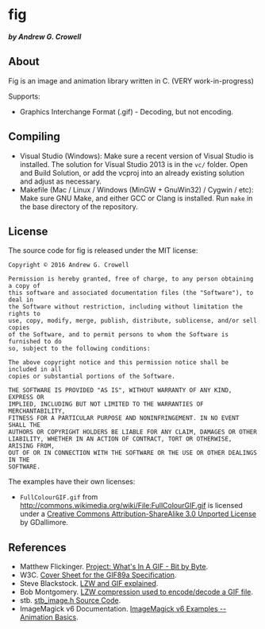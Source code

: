 fig
===

***by Andrew G. Crowell***

About
-----

Fig is an image and animation library written in C. (VERY work-in-progress) 

Supports:

* Graphics Interchange Format (.gif) - Decoding, but not encoding.

Compiling
---------

* Visual Studio (Windows): Make sure a recent version of Visual Studio is installed. The solution for Visual Studio 2013 is in the `vc/` folder. Open and Build Solution, or add the vcproj into an already existing solution and adjust as necessary.
* Makefile (Mac / Linux / Windows (MinGW + GnuWin32) / Cygwin / etc): Make sure GNU Make, and either GCC or Clang is installed. Run `make` in the base directory of the repository.

License
-------

The source code for fig is released under the MIT license:

    Copyright © 2016 Andrew G. Crowell

    Permission is hereby granted, free of charge, to any person obtaining a copy of
    this software and associated documentation files (the "Software"), to deal in
    the Software without restriction, including without limitation the rights to
    use, copy, modify, merge, publish, distribute, sublicense, and/or sell copies
    of the Software, and to permit persons to whom the Software is furnished to do
    so, subject to the following conditions:

    The above copyright notice and this permission notice shall be included in all
    copies or substantial portions of the Software.

    THE SOFTWARE IS PROVIDED "AS IS", WITHOUT WARRANTY OF ANY KIND, EXPRESS OR
    IMPLIED, INCLUDING BUT NOT LIMITED TO THE WARRANTIES OF MERCHANTABILITY,
    FITNESS FOR A PARTICULAR PURPOSE AND NONINFRINGEMENT. IN NO EVENT SHALL THE 
    AUTHORS OR COPYRIGHT HOLDERS BE LIABLE FOR ANY CLAIM, DAMAGES OR OTHER
    LIABILITY, WHETHER IN AN ACTION OF CONTRACT, TORT OR OTHERWISE, ARISING FROM,
    OUT OF OR IN CONNECTION WITH THE SOFTWARE OR THE USE OR OTHER DEALINGS IN THE
    SOFTWARE.

The examples have their own licenses:

* `FullColourGIF.gif` from http://commons.wikimedia.org/wiki/File:FullColourGIF.gif is licensed under a [Creative Commons Attribution-ShareAlike 3.0 Unported License][1] by GDallimore.

[1]: http://creativecommons.org/licenses/by-sa/3.0/

References
----------

* Matthew Flickinger. [Project: What's In A GIF - Bit by Byte][2].
* W3C. [Cover Sheet for the GIF89a Specification][3].
* Steve Blackstock. [LZW and GIF explained][4].
* Bob Montgomery. [LZW compression used to encode/decode a GIF file][5].
* stb. [stb_image.h Source Code][6].
* ImageMagick v6 Documentation. [ImageMagick v6 Examples -- Animation Basics][7].

[2]: http://www.matthewflickinger.com/lab/whatsinagif/bits_and_bytes.asp
[3]: http://www.w3.org/Graphics/GIF/spec-gif89a.txt
[4]: http://gingko.homeip.net/docs/file_formats/lzwgif.html#ste
[5]: http://gingko.homeip.net/docs/file_formats/lzwgif.html#bob
[6]: https://github.com/nothings/stb/blob/master/stb_image.h
[7]: http://www.imagemagick.org/Usage/anim_basics/
